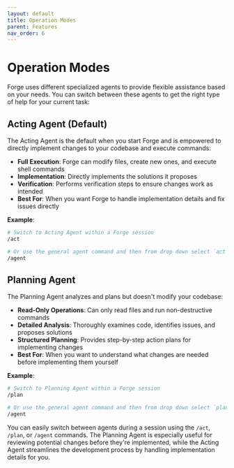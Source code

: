 ```yaml
---
layout: default
title: Operation Modes
parent: Features
nav_order: 6
---
```


# Operation Modes

Forge uses different specialized agents to provide flexible assistance based on your needs. You can switch between these agents to get the right type of help for your current task:

## Acting Agent (Default)

The Acting Agent is the default when you start Forge and is empowered to directly implement changes to your codebase and execute commands:

- **Full Execution**: Forge can modify files, create new ones, and execute shell commands
- **Implementation**: Directly implements the solutions it proposes
- **Verification**: Performs verification steps to ensure changes work as intended
- **Best For**: When you want Forge to handle implementation details and fix issues directly

**Example**:

```bash
# Switch to Acting Agent within a Forge session
/act

# Or use the general agent command and then from drop down select `act` agent
/agent
```

## Planning Agent

The Planning Agent analyzes and plans but doesn't modify your codebase:

- **Read-Only Operations**: Can only read files and run non-destructive commands
- **Detailed Analysis**: Thoroughly examines code, identifies issues, and proposes solutions
- **Structured Planning**: Provides step-by-step action plans for implementing changes
- **Best For**: When you want to understand what changes are needed before implementing them yourself

**Example**:

```bash
# Switch to Planning Agent within a Forge session
/plan

# Or use the general agent command and then from drop down select `plan` agent
/agent 
```

You can easily switch between agents during a session using the `/act`, `/plan`, or `/agent` commands. The Planning Agent is especially useful for reviewing potential changes before they're implemented, while the Acting Agent streamlines the development process by handling implementation details for you.